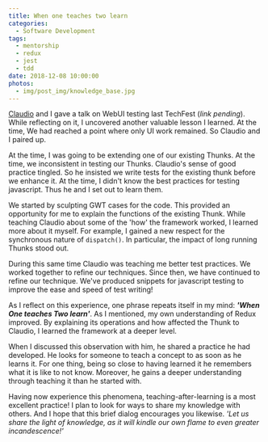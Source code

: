 ```yaml
---
title: When one teaches two learn
categories:
  - Software Development
tags:
  - mentorship
  - redux
  - jest
  - tdd
date: 2018-12-08 10:00:00
photos:
  - img/post_img/knowledge_base.jpg
---
```


[Claudio](https://lassala.net/) and I gave a talk on WebUI testing last TechFest (_link pending_). While reflecting on it, I uncovered another valuable lesson I learned.
At the time, We had reached a point where only UI work remained.  So Claudio and I paired up.

At the time, I was going to be extending one of our existing Thunks. At the time, we inconsistent in testing our Thunks. Claudio's sense of good practice tingled. So he insisted we write tests for the existing thunk before we enhance it. At the time, I didn't know the best practices for testing javascript. Thus he and I set out to learn them.

We started by sculpting GWT cases for the code. This provided an opportunity for me to explain the functions of the existing Thunk. While teaching Claudio about some of the 'how' the framework worked, I learned more about it myself. For example, I gained a new respect for the synchronous nature of `dispatch()`. In particular, the impact of long running Thunks stood out.

During this same time Claudio was teaching me better test practices. We worked together to refine our techniques. Since then, we have continued to refine our technique. We've produced snippets for javascript testing to improve the ease and speed of test writing!

As I reflect on this experience, one phrase repeats itself in my mind: *__'When One teaches Two learn'__*. As I mentioned, my own understanding of Redux improved. By explaining its operations and how affected the Thunk to Claudio, I learned the framework at a deeper level.

When I discussed this observation with him, he shared a practice he had developed. He looks for someone to teach a concept to as soon as he learns it. For one thing, being so close to having learned it he remembers what it is like to not know. Moreover, he gains a deeper understanding through teaching it than he started with. 

Having now experience this phenomena, teaching-after-learning is a most excellent practice! I plan to look for ways to share my knowledge with others. And I hope that this brief dialog encourages you likewise. _'Let us share the light of knowledge, as it will kindle our own flame to even greater incandescence!'_